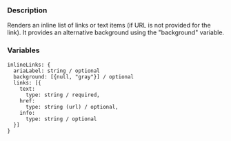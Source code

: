 ### Description
Renders an inline list of links or text items (if URL is not provided for the link).
It provides an alternative background using the "background" variable.


### Variables
~~~
inlineLinks: {
  ariaLabel: string / optional
  background: [{null, "gray"}] / optional
  links: [{
    text:
      type: string / required,
    href:
      type: string (url) / optional,
    info:
      type: string / optional
  }]
}
~~~
